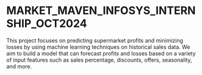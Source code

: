 # MARKET_MAVEN_INFOSYS_INTERNSHIP_OCT2024
This project focuses on predicting supermarket profits and minimizing losses by using machine learning techniques on historical sales data. We aim to build a model that can forecast profits and losses based on a variety of input features such as sales percentage, discounts, offers, seasonality, and more.
